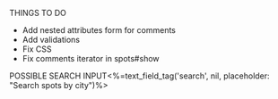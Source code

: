 THINGS TO DO

- Add nested attributes form for comments
- Add validations
- Fix CSS 
- Fix comments iterator in spots#show

POSSIBLE SEARCH INPUT<%=text_field_tag('search', nil, placeholder: "Search spots by city")%><br>
